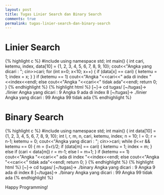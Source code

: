 ```yaml
---
layout: post
title: Tugas Linier Search dan Binary Search
comments: true
permalink: tugas-linier-search-dan-binary-search
---
```


# Linier Search
{% highlight c %}
#include<iostream>
using namespace std;
int main()
{
	int cari, ketemu, index, data[10] = {1, 2, 3, 4, 5, 6, 7, 8, 9, 10};
	cout<<"Angka yang dicari : ";
	cin>>cari;
	for (int x=0; x<10; x++)
	{
		if (data[x] == cari)
		{
			ketemu = 1;
			index = x;
		}
	}
	if (ketemu == 1)
	cout<<"Angka "<<cari<<" ada di index "<<index<<endl;
	else
	cout<<"Angka "<<cari<<" tidak ada"<<endl;
	return 0;
}
{% endhighlight %}
{% highlight html %}
[~]-> cd tugas/
[~/tugas]-> ./linier
Angka yang dicari : 9
Angka 9 ada di index 8
[~/tugas]-> ./linier
Angka yang dicari : 99
Angka 99 tidak ada
{% endhighlight %}

# Binary Search
{% highlight c %}
#include<iostream>
using namespace std;
int main()
{
	int data[10] = {1, 2, 3, 4, 5, 6, 7, 8, 9, 10};
	int l, r, m, n, cari, ketemu, index;
	n = 10;
	l = 0;
	r = n-1;
	ketemu = 0;
	cout<<"Angka yang dicari : ";
	cin>>cari;
	while (l<=r && ketemu == 0)
	{
		m = (l+r)/2;
		if (data[m] == cari)
		{
			ketemu = 1;
			index = m;
		}
		else if (cari < data[m])
		r = m-1;
		else
		l = m+1;
	}
	if (ketemu == 1)
	cout<<"Angka "<<cari<<" ada di index "<<index<<endl;
	else
	cout<<"Angka "<<cari<<" tidak ada"<<endl;
	return 0;
}
{% endhighlight %}
{% highlight html %}
[~]-> cd tugas/
[~/tugas]-> ./binary
Angka yang dicari : 9
Angka 9 ada di index 8
[~/tugas]-> ./binary
Angka yang dicari : 99
Angka 99 tidak ada
{% endhighlight %}

Happy Programming!
